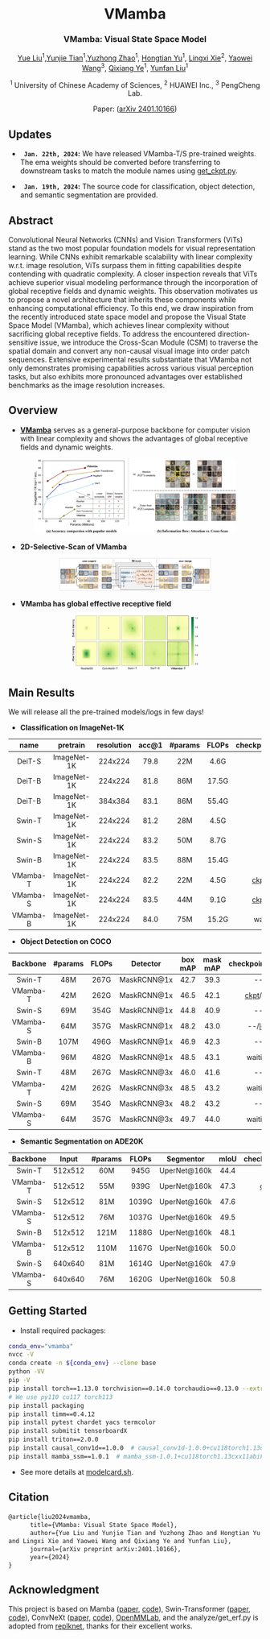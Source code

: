 
<div align="center">
<h1>VMamba </h1>
<h3>VMamba: Visual State Space Model</h3>

[Yue Liu](https://github.com/MzeroMiko)<sup>1</sup>,[Yunjie Tian](https://sunsmarterjie.github.io/)<sup>1</sup>,[Yuzhong Zhao](https://scholar.google.com.hk/citations?user=tStQNm4AAAAJ&hl=zh-CN&oi=ao)<sup>1</sup>, [Hongtian Yu](https://github.com/yuhongtian17)<sup>1</sup>, [Lingxi Xie](https://scholar.google.com.hk/citations?user=EEMm7hwAAAAJ&hl=zh-CN&oi=ao)<sup>2</sup>, [Yaowei Wang](https://scholar.google.com.hk/citations?user=o_DllmIAAAAJ&hl=zh-CN&oi=ao)<sup>3</sup>, [Qixiang Ye](https://scholar.google.com.hk/citations?user=tjEfgsEAAAAJ&hl=zh-CN&oi=ao)<sup>1</sup>, [Yunfan Liu](https://scholar.google.com.hk/citations?user=YPL33G0AAAAJ&hl=zh-CN&oi=ao)<sup>1</sup>

<sup>1</sup>  University of Chinese Academy of Sciences, <sup>2</sup>  HUAWEI Inc.,  <sup>3</sup> PengCheng Lab.

Paper: ([arXiv 2401.10166](https://arxiv.org/abs/2401.10166))


</div>

## Updates

* **` Jan. 22th, 2024`:** We have released VMamba-T/S pre-trained weights. The ema weights should be converted before transferring to downstream tasks to match the module names using [get_ckpt.py](analyza/get_ckpt.py).

* **` Jan. 19th, 2024`:** The source code for classification, object detection, and semantic segmentation are provided. 


## Abstract

Convolutional Neural Networks (CNNs) and Vision Transformers (ViTs) stand as the two most popular foundation models for visual representation learning. While
CNNs exhibit remarkable scalability with linear complexity w.r.t. image resolution, ViTs surpass them in fitting capabilities despite contending with quadratic
complexity. A closer inspection reveals that ViTs achieve superior visual modeling performance through the incorporation of global receptive fields and dynamic
weights. This observation motivates us to propose a novel architecture that inherits these components while enhancing computational efficiency. To this end, we draw
inspiration from the recently introduced state space model and propose the Visual State Space Model (VMamba), which achieves linear complexity without sacrificing global receptive fields. To address the encountered direction-sensitive issue, we introduce the Cross-Scan Module (CSM) to traverse the spatial domain and convert any non-causal visual image into order patch sequences. Extensive experimental results substantiate that VMamba not only demonstrates promising capabilities across various visual perception tasks, but also exhibits more pronounced advantages over established benchmarks as the image resolution increases. 

## Overview

* [**VMamba**](https://arxiv.org/abs/2401.10166) serves as a general-purpose backbone for computer vision with linear complexity and shows the advantages of global receptive fields and dynamic weights.

<p align="center">
  <img src="assets/acc_flow_comp.png" alt="accuracy" width="80%">
</p>

* **2D-Selective-Scan of VMamba**

<p align="center">
  <img src="assets/ss2d.png" alt="arch" width="60%">
</p>

* **VMamba has global effective receptive field**

<p align="center">
  <img src="assets/erf_comp.png" alt="erf" width="50%">
</p>


## Main Results

We will release all the pre-trained models/logs in few days!

* **Classification on ImageNet-1K**


| name | pretrain | resolution |acc@1 | #params | FLOPs | checkpoints/logs |
| :---: | :---: | :---: | :---: | :---: | :---: | :---: |
| DeiT-S | ImageNet-1K | 224x224 | 79.8 | 22M | 4.6G | -- |
| DeiT-B | ImageNet-1K | 224x224 | 81.8 | 86M | 17.5G | -- |
| DeiT-B | ImageNet-1K | 384x384 | 83.1 | 86M | 55.4G | -- |
| Swin-T | ImageNet-1K | 224x224 | 81.2 | 28M | 4.5G | -- |
| Swin-S | ImageNet-1K | 224x224 | 83.2 | 50M | 8.7G | -- |
| Swin-B | ImageNet-1K | 224x224 | 83.5 | 88M | 15.4G | -- |
| VMamba-T | ImageNet-1K | 224x224 | 82.2 | 22M | 4.5G | [ckpt](https://drive.google.com/file/d/1ml7nZM-YPYbQurHiodf4dpXHw88dXFfP/view?usp=sharing)/[log](https://drive.google.com/file/d/1mVooWXl1Zj8ZALr1iYuoMLdG_yDbZpRx/view?usp=sharing) |
| VMamba-S | ImageNet-1K | 224x224 | 83.5 | 44M | 9.1G | [ckpt](https://drive.google.com/file/d/1gUlRxeHxkn4JG2QR_DoAPbzSFYAoSxDy/view?usp=sharing)/[log](https://drive.google.com/file/d/12l81-VsPcCRjyIByWQzyO_EsovVj_00v/view?usp=sharing) |
| VMamba-B | ImageNet-1K | 224x224 | 84.0 | 75M | 15.2G | waiting |

* **Object Detection on COCO**
  
| Backbone | #params | FLOPs | Detector | box mAP | mask mAP | checkpoints/logs |
| :---: | :---: | :---: | :---: | :---: | :---: |:---: |
| Swin-T | 48M | 267G | MaskRCNN@1x | 42.7| 39.3 |-- |
| VMamba-T | 42M | 262G | MaskRCNN@1x | 46.5| 42.1 |[ckpt](https://drive.google.com/file/d/1SIQFPpXkVBPB4mx1VO9P9nH4ebvTH0W5/view?usp=sharing)/[log](https://drive.google.com/file/d/15nd3AZuOkHpqlZhVUEXilnsVzd1qn8Kc/view?usp=sharing) |
| Swin-S | 69M | 354G | MaskRCNN@1x | 44.8| 40.9 |-- |
| VMamba-S | 64M | 357G | MaskRCNN@1x | 48.2| 43.0 |--/[log](https://drive.google.com/file/d/1TbYZhban4VqC-9kQ8-kuZOPSBX484sSj/view?usp=sharing) |
| Swin-B | 107M | 496G | MaskRCNN@1x | 46.9| 42.3 |-- |
| VMamba-B | 96M | 482G | MaskRCNN@1x | 48.5| 43.1 |waiting |
| Swin-T | 48M | 267G | MaskRCNN@3x | 46.0| 41.6 |-- |
| VMamba-T | 42M | 262G | MaskRCNN@3x | 48.5| 43.2 |waiting |
| Swin-S | 69M | 354G | MaskRCNN@3x | 48.2| 43.2 |-- |
| VMamba-S | 64M | 357G | MaskRCNN@3x | 49.7| 44.0 |waiting |

* **Semantic Segmentation on ADE20K**

| Backbone | Input|  #params | FLOPs | Segmentor | mIoU | checkpoints/logs |
| :---: | :---: | :---: | :---: | :---: | :---: |:---: |
| Swin-T | 512x512 | 60M | 945G | UperNet@160k | 44.4| -- |
| VMamba-T| 512x512 | 55M | 939G | UperNet@160k | 47.3| [ckpt](https://drive.google.com/file/d/1hLAGFBRJfaFSzyPlqsGbKXXN_gQJMLzn/view?usp=sharing)/[log](https://drive.google.com/file/d/17nh9_hdF9QQxyqj81U86HoGUnMxZQ4nN/view?usp=sharing) |
| Swin-S | 512x512 | 81M | 1039G | UperNet@160k | 47.6| -- |
| VMamba-S| 512x512 | 76M | 1037G | UperNet@160k | 49.5| --/[log](https://drive.google.com/file/d/1m-Pd4_kPgF6Dt2E33sfIf_g9jVWxfPnG/view?usp=sharing) |
| Swin-B | 512x512 | 121M | 1188G | UperNet@160k | 48.1| -- |
| VMamba-B| 512x512 | 110M | 1167G | UperNet@160k | 50.0| waiting |
| Swin-S | 640x640 | 81M | 1614G | UperNet@160k | 47.9| -- |
| VMamba-S| 640x640 | 76M | 1620G | UperNet@160k | 50.8| waiting |



## Getting Started

* Install required packages:
```bash
conda_env="vmamba"
nvcc -V
conda create -n ${conda_env} --clone base
python -VV
pip -V
pip install torch==1.13.0 torchvision==0.14.0 torchaudio==0.13.0 --extra-index-url https://download.pytorch.org/whl/cu117
# We use py110 cu117 torch113
pip install packaging
pip install timm==0.4.12
pip install pytest chardet yacs termcolor
pip install submitit tensorboardX
pip install triton==2.0.0
pip install causal_conv1d==1.0.0  # causal_conv1d-1.0.0+cu118torch1.13cxx11abiFALSE-cp310-cp310-linux_x86_64.whl
pip install mamba_ssm==1.0.1  # mamba_ssm-1.0.1+cu118torch1.13cxx11abiFALSE-cp310-cp310-linux_x86_64.whl
```

* See more details at [modelcard.sh](modelcard.sh).

## Citation

```
@article{liu2024vmamba,
      title={VMamba: Visual State Space Model}, 
      author={Yue Liu and Yunjie Tian and Yuzhong Zhao and Hongtian Yu and Lingxi Xie and Yaowei Wang and Qixiang Ye and Yunfan Liu},
      journal={arXiv preprint arXiv:2401.10166},
      year={2024}
}
```

## Acknowledgment

This project is based on Mamba ([paper](https://arxiv.org/abs/2312.00752), [code](https://github.com/state-spaces/mamba)), Swin-Transformer ([paper](https://arxiv.org/pdf/2103.14030.pdf), [code](https://github.com/microsoft/Swin-Transformer)), ConvNeXt ([paper](https://arxiv.org/abs/2201.03545), [code](https://github.com/facebookresearch/ConvNeXt)), [OpenMMLab](https://github.com/open-mmlab),
and the analyze/get_erf.py is adopted from [replknet](https://github.com/DingXiaoH/RepLKNet-pytorch/tree/main/erf), thanks for their excellent works.


<!---
import torch
import os

def modema(ckpt=None):
    opath = os.path.join(os.path.dirname(ckpt), f"ema_{os.path.basename(ckpt)}")
    _ckpt = torch.load(open(ckpt, "rb"), map_location=torch.device("cpu"))
    _ckpt["model_ori"] = _ckpt["model"]
    _ckpt["model"] = _ckpt["model_ema"]
    torch.save(_ckpt, open(opath, "wb"))

if __name__ == "__main__":
    if False:
        ckpt="./vssmsmall/ema_ckpt_epoch_238.pth"
        print(torch.load(open(ckpt, "rb"), map_location=torch.device("cpu")).keys())
        p1 = next(iter(torch.load(open(ckpt, "rb"), map_location=torch.device("cpu"))["model"].values()))
        p2 = next(iter(torch.load(open(ckpt, "rb"), map_location=torch.device("cpu"))["model_ema"].values()))
        print(p1 == p2)

    if False:
        modema("./vssmsmall/ckpt_epoch_238.pth")


# Readme: How to use ema ckpts:
# python get_ckpt.py

--->
